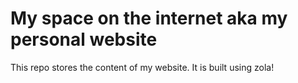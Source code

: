 # My space on the internet aka my personal website

This repo stores the content of my website. It is built using zola!
